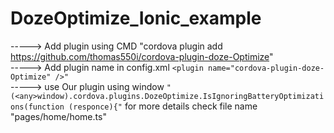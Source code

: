 # DozeOptimize_Ionic_example

-----> Add plugin using CMD "cordova plugin add https://github.com/thomas550i/cordova-plugin-doze-Optimize" <br>
-----> Add plugin name in config.xml ``` <plugin name="cordova-plugin-doze-Optimize" />" ``` <br>
-----> use Our plugin using window ``` "(<any>window).cordova.plugins.DozeOptimize.IsIgnoringBatteryOptimizations(function (responce){" ```
  for more details check file name "pages/home/home.ts"

